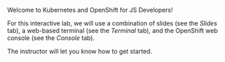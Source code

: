 Welcome to Kubernetes and OpenShift for JS Developers!

For this interactive lab, we will use a combination of slides (see the _Slides_ tab), a web-based terminal (see the _Terminal_ tab), and the OpenShift web console (see the _Console_ tab).

The instructor will let you know how to get started.
